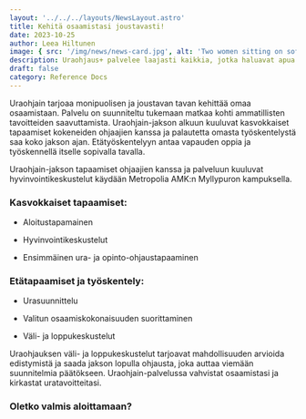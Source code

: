 ```yaml
---
layout: '../../../layouts/NewsLayout.astro'
title: Kehitä osaamistasi joustavasti!
date: 2023-10-25
author: Leea Hiltunen
image: { src: '/img/news/news-card.jpg', alt: 'Two women sitting on sofas and working' }
description: Uraohjaus+ palvelee laajasti kaikkia, jotka haluavat apua koulutus- tai työpolun suunnittelemiseen.
draft: false
category: Reference Docs
---
```


Uraohjain tarjoaa monipuolisen ja joustavan tavan kehittää omaa osaamistaan. Palvelu on suunniteltu tukemaan matkaa kohti ammatillisten tavoitteiden saavuttamista. Uraohjain-jakson alkuun kuuluvat kasvokkaiset tapaamiset kokeneiden ohjaajien kanssa ja palautetta omasta työskentelystä saa koko jakson ajan. Etätyöskentelyyn antaa vapauden oppia ja työskennellä itselle sopivalla tavalla.

Uraohjain-jakson tapaamiset ohjaajien kanssa ja palveluun kuuluvat hyvinvointikeskustelut käydään Metropolia AMK:n Myllypuron kampuksella.

### Kasvokkaiset tapaamiset:

- Aloitustapamainen

- Hyvinvointikeskustelut

- Ensimmäinen ura- ja opinto-ohjaustapaaminen

### Etätapaamiset ja työskentely:

- Urasuunnittelu

- Valitun osaamiskokonaisuuden suorittaminen

- Väli- ja loppukeskustelut

Uraohjauksen väli- ja loppukeskustelut tarjoavat mahdollisuuden arvioida edistymistä ja saada jakson lopulla ohjausta, joka auttaa viemään suunnitelmia päätökseen. Uraohjain-palvelussa vahvistat osaamistasi ja kirkastat uratavoitteitasi.

### Oletko valmis aloittamaan?

